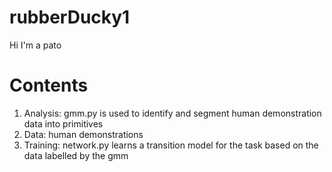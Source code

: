# rubberDucky1
Hi I'm a pato

# Contents 
1) Analysis: gmm.py is used to identify and segment human demonstration data into primitives
2) Data: human demonstrations
3) Training: network.py learns a transition model for the task based on the data labelled by the gmm
